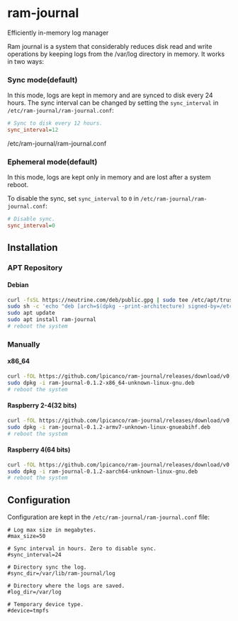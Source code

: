 # ram-journal
Efficiently in-memory log manager

Ram journal is a system that considerably reduces disk read and write operations by keeping logs from the /var/log directory in memory. It works in two ways:
### Sync mode(default)

In this mode, logs are kept in memory and are synced to disk every 24 hours. The sync interval can be changed
by  setting the `sync_interval` in `/etc/ram-journal/ram-journal.conf`:
```ini
# Sync to disk every 12 hours.  
sync_interval=12
```

/etc/ram-journal/ram-journal.conf

### Ephemeral mode(default)

In this mode, logs are kept only in memory and are lost after a system reboot.

To disable the sync, set `sync_interval` to `0` in `/etc/ram-journal/ram-journal.conf`:
```ini
# Disable sync.
sync_interval=0
```

## Installation

### APT Repository

#### Debian
```bash
curl -fsSL https://neutrine.com/deb/public.gpg | sudo tee /etc/apt/trusted.gpg.d/neutrine.com.gpg >/dev/null
sudo sh -c 'echo "deb [arch=$(dpkg --print-architecture) signed-by=/etc/apt/trusted.gpg.d/neutrine.com.gpg] https://deb.neutrine.com bullseye main" > /etc/apt/sources.list.d/neutrine.com.list'
sudo apt update
sudo apt install ram-journal
# reboot the system
```

### Manually
#### x86_64
```bash
curl -fOL https://github.com/lpicanco/ram-journal/releases/download/v0.1.2/ram-journal-0.1.2-x86_64-unknown-linux-gnu.deb
sudo dpkg -i ram-journal-0.1.2-x86_64-unknown-linux-gnu.deb
# reboot the system
```

#### Raspberry 2-4(32 bits)
```bash
curl -fOL https://github.com/lpicanco/ram-journal/releases/download/v0.1.2/ram-journal-0.1.2-armv7-unknown-linux-gnueabihf.deb
sudo dpkg -i ram-journal-0.1.2-armv7-unknown-linux-gnueabihf.deb
# reboot the system
```

#### Raspberry 4(64 bits)
```bash
curl -fOL https://github.com/lpicanco/ram-journal/releases/download/v0.1.2/ram-journal-0.1.2-aarch64-unknown-linux-gnu.deb
sudo dpkg -i ram-journal-0.1.2-aarch64-unknown-linux-gnu.deb
# reboot the system
```


## Configuration
Configuration are kept in the `/etc/ram-journal/ram-journal.conf` file:
```ìni
# Log max size in megabytes.
#max_size=50

# Sync interval in hours. Zero to disable sync.
#sync_interval=24

# Directory sync the log.
#sync_dir=/var/lib/ram-journal/log

# Directory where the logs are saved.
#log_dir=/var/log

# Temporary device type.
#device=tmpfs
```
